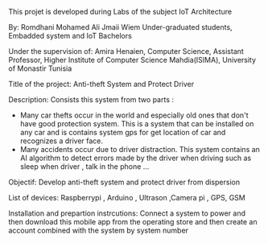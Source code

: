This projet is developed during Labs of the subject IoT Architecture

By:
Romdhani Mohamed Ali 
Jmaii Wiem
Under-graduated students, 
Embadded system and IoT Bachelors 


Under the supervision of:
Amira Henaien, 
Computer Science, Assistant Professor,
Higher Institute of Computer Science Mahdia(ISIMA),
University of Monastir Tunisia


Title of the project:
Anti-theft System and Protect Driver

Description:
Consists this system from two parts :
- Many car thefts occur in the world and especially old ones that don't have good 
protection system. This is a system that can be installed on any car and is contains 
system gps for get location of car  and recognizes a driver face.
- Many accidents occur due to driver distraction. This system contains an AI algorithm
to detect errors made by the driver when driving such as sleep when driver , talk in the phone ...

Objectif:
Develop anti-theft system and protect driver from dispersion

List of devices:
Raspberrypi , Arduino , Ultrason ,Camera pi , GPS, GSM 


Installation and prepartion instrcutions: 
Connect a system to power and then download this mobile app from the operating store
and then create an account combined with the system by system number 
